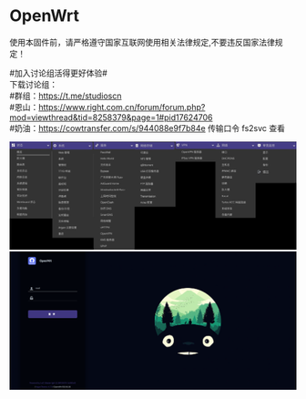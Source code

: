 # OpenWrt
使用本固件前，请严格遵守国家互联网使用相关法律规定,不要违反国家法律规定！ 
  
#加入讨论组活得更好体验#  
下载讨论组：  
           #群组：https://t.me/studioscn  
           #恩山：https://www.right.com.cn/forum/forum.php?mod=viewthread&tid=8258379&page=1#pid17624706  
           #奶油：https://cowtransfer.com/s/944088e9f7b84e 传输口令 fs2svc 查看  
  
![Image text](https://github.com/mcusee/OpenWrt/blob/main/IMG_1434%202.JPG)
![Image text](https://github.com/mcusee/OpenWrt/blob/main/%E6%88%AA%E5%B1%8F2022-11-04%2023.05.07.png)
